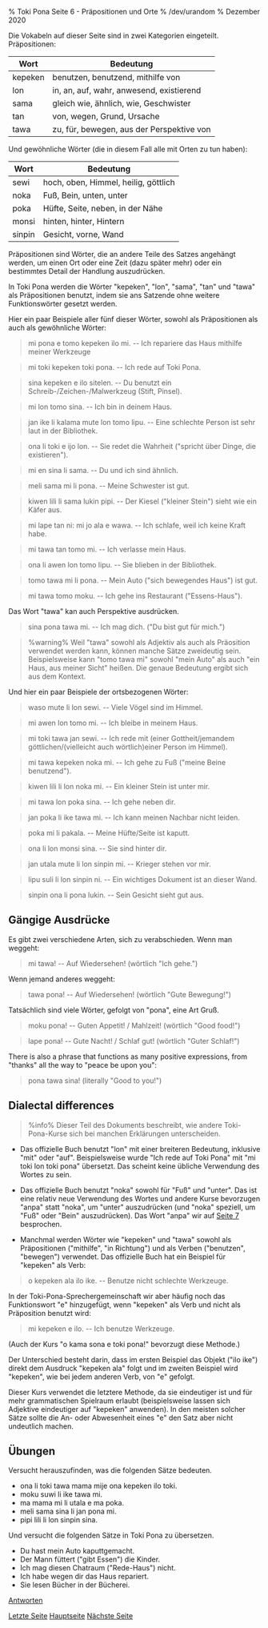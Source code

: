 % Toki Pona Seite 6 - Präpositionen und Orte
% /dev/urandom
% Dezember 2020

Die Vokabeln auf dieser Seite sind in zwei Kategorien eingeteilt. Präpositionen:

| Wort    | Bedeutung                                |
|---------|------------------------------------------|
| kepeken | benutzen, benutzend, mithilfe von        |
| lon     | in, an, auf, wahr, anwesend, existierend |
| sama    | gleich wie, ähnlich, wie, Geschwister    |
| tan     | von, wegen, Grund, Ursache               |
| tawa    | zu, für, bewegen, aus der Perspektive von|

Und gewöhnliche Wörter (die in diesem Fall alle mit Orten zu tun haben):

| Wort    | Bedeutung                                |
|---------|------------------------------------------|
| sewi    | hoch, oben, Himmel, heilig, göttlich     |
| noka    | Fuß, Bein, unten, unter                  |
| poka    | Hüfte, Seite, neben, in der Nähe         |
| monsi   | hinten, hinter, Hintern                  |
| sinpin  | Gesicht, vorne, Wand                     |

Präpositionen sind Wörter, die an andere Teile des Satzes angehängt werden, um einen Ort 
oder eine Zeit (dazu später mehr) oder ein bestimmtes Detail der Handlung auszudrücken.

In Toki Pona werden die Wörter "kepeken", "lon", "sama", "tan" und "tawa" als Präpositionen 
benutzt, indem sie ans Satzende ohne weitere Funktionswörter gesetzt werden.

Hier ein paar Beispiele aller fünf dieser Wörter, sowohl als Präpositionen als auch als 
gewöhnliche Wörter:

> mi pona e tomo kepeken ilo mi. -- Ich repariere das Haus mithilfe meiner Werkzeuge

> mi toki kepeken toki pona. -- Ich rede auf Toki Pona.

> sina kepeken e ilo sitelen. -- Du benutzt ein Schreib-/Zeichen-/Malwerkzeug (Stift, Pinsel).

> mi lon tomo sina. -- Ich bin in deinem Haus.

> jan ike li kalama mute lon tomo lipu. -- Eine schlechte Person ist sehr laut in der Bibliothek.

> ona li toki e ijo lon. -- Sie redet die Wahrheit ("spricht über Dinge, die existieren").

> mi en sina li sama. -- Du und ich sind ähnlich.

> meli sama mi li pona. -- Meine Schwester ist gut.

> kiwen lili li sama lukin pipi. -- Der Kiesel ("kleiner Stein") sieht wie ein Käfer aus.

> mi lape tan ni: mi jo ala e wawa. -- Ich schlafe, weil ich keine Kraft habe.

> mi tawa tan tomo mi. -- Ich verlasse mein Haus.

> ona li awen lon tomo lipu. -- Sie blieben in der Bibliothek.

> tomo tawa mi li pona. -- Mein Auto ("sich bewegendes Haus") ist gut.

> mi tawa tomo moku. -- Ich gehe ins Restaurant ("Essens-Haus").

Das Wort "tawa" kan auch Perspektive ausdrücken.

> sina pona tawa mi. -- Ich mag dich. ("Du bist gut für mich.")

> %warning%
> Weil "tawa" sowohl als Adjektiv als auch als Präosition verwendet werden kann, 
> können manche Sätze zweideutig sein. Beispielsweise kann "tomo tawa mi" sowohl 
> "mein Auto" als auch "ein Haus, aus meiner Sicht" heißen. Die genaue Bedeutung 
> ergibt sich aus dem Kontext.

Und hier ein paar Beispiele der ortsbezogenen Wörter:

> waso mute li lon sewi. -- Viele Vögel sind im Himmel.

> mi awen lon tomo mi. -- Ich bleibe in meinem Haus.

> mi toki tawa jan sewi. -- Ich rede mit (einer Gottheit/jemandem 
> göttlichen/(vielleicht auch wörtlich)einer Person im Himmel).

> mi tawa kepeken noka mi. -- Ich gehe zu Fuß ("meine Beine benutzend").

> kiwen lili li lon noka mi. -- Ein kleiner Stein ist unter mir.

> mi tawa lon poka sina. -- Ich gehe neben dir.

> jan poka li ike tawa mi. -- Ich kann meinen Nachbar nicht leiden.

> poka mi li pakala. -- Meine Hüfte/Seite ist kaputt.

> ona li lon monsi sina. -- Sie sind hinter dir.

> jan utala mute li lon sinpin mi. -- Krieger stehen vor mir.

> lipu suli li lon sinpin ni. -- Ein wichtiges Dokument ist an dieser Wand.

> sinpin ona li pona lukin. -- Sein Gesicht sieht gut aus.

## Gängige Ausdrücke

Es gibt zwei verschiedene Arten, sich zu verabschieden. Wenn man weggeht:

> mi tawa! -- Auf Wiedersehen! (wörtlich "Ich gehe.")

Wenn jemand anderes weggeht:
 
> tawa pona! -- Auf Wiedersehen! (wörtlich "Gute Bewegung!")

Tatsächlich sind viele Wörter, gefolgt von "pona", eine Art Gruß.

> moku pona! -- Guten Appetit! / Mahlzeit! (wörtlich "Good food!")

> lape pona! -- Gute Nacht! / Schlaf gut! (wörtlich "Guter Schlaf!")

There is also a phrase that functions as many positive expressions, from "thanks" all the way to "peace be upon you":

> pona tawa sina! (literally "Good to you!")

## Dialectal differences

> %info%
> Dieser Teil des Dokuments beschreibt, wie andere Toki-Pona-Kurse sich bei 
> manchen Erklärungen unterscheiden.

* Das offizielle Buch benutzt "lon" mit einer breiteren Bedeutung, inklusive "mit" oder "auf". 
Beispielsweise wurde "Ich rede auf Toki Pona" mit "mi toki lon toki pona" übersetzt. Das 
scheint keine übliche Verwendung des Wortes zu sein.

* Das offizielle Buch benutzt "noka" sowohl für "Fuß" und "unter". Das ist eine relativ neue 
Verwendung des Wortes und andere Kurse bevorzugen "anpa" statt "noka", um "unter" auszudrücken 
(und "noka" speziell, um "Fuß" oder "Bein" auszudrücken). Das Wort "anpa" wir auf 
[Seite 7](de_7.html) besprochen.

* Manchmal werden Wörter wie "kepeken" und "tawa" sowohl als Präpositionen ("mithilfe", 
"in Richtung") und als Verben ("benutzen", "bewegen") verwendet. Das offizielle Buch hat ein 
Beispiel für "kepeken" als Verb:

> o kepeken ala ilo ike. -- Benutze nicht schlechte Werkzeuge.

In der Toki-Pona-Sprechergemeinschaft wir aber häufig noch das Funktionswort "e" hinzugefügt, 
wenn "kepeken" als Verb und nicht als Präposition benutzt wird:

> mi kepeken e ilo. -- Ich benutze Werkzeuge.

(Auch der Kurs "o kama sona e toki pona!" bevorzugt diese Methode.)

Der Unterschied besteht darin, dass im ersten Beispiel das Objekt ("ilo ike") direkt dem 
Ausdruck "kepeken ala" folgt und im zweiten Beispiel wird "kepeken", wie bei jedem anderen 
Verb, von "e" gefolgt.

Dieser Kurs verwendet die letztere Methode, da sie eindeutiger ist und für mehr grammatischen 
Spielraum erlaubt (beispielsweise lassen sich Adjektive eindeutiger auf "kepeken" anwenden). 
In den meisten solcher Sätze sollte die An- oder Abwesenheit eines "e" den Satz aber nicht 
undeutlich machen.

## Übungen

Versucht herauszufinden, was die folgenden Sätze bedeuten.

* ona li toki tawa mama mije ona kepeken ilo toki.
* moku suwi li ike tawa mi.
* ma mama mi li utala e ma poka.
* meli sama sina li jan pona mi.
* pipi lili li lon sinpin sina.

Und versucht die folgenden Sätze in Toki Pona zu übersetzen.

* Du hast mein Auto kaputtgemacht.
* Der Mann füttert ("gibt Essen") die Kinder.
* Ich mag diesen Chatraum ("Rede-Haus") nicht.
* Ich habe wegen dir das Haus repariert.
* Sie lesen Bücher in der Bücherei.

[Antworten](de_answers.html#p6)

[Letzte Seite](de_5.html) [Hauptseite](de_index.html) [Nächste Seite](de_7.html)
